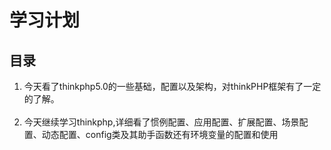 
<h1>学习计划</h1>

<h2>目录</h2>

<ol>
    <li>今天看了thinkphp5.0的一些基础，配置以及架构，对thinkPHP框架有了一定的了解。</li>
    <li>今天继续学习thinkphp,详细看了惯例配置、应用配置、扩展配置、场景配置、动态配置、config类及其助手函数还有环境变量的配置和使用</li>
</ol>
